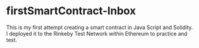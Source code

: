 # firstSmartContract-Inbox
This is my first attempt creating a smart contract in Java Script and Solidity. I deployed it to the Rinkeby Test Network within Ethereum to practice and test.
